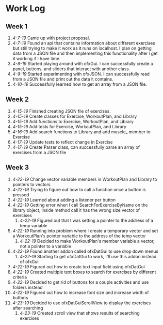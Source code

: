 # Work Log

## Week 1
1. *4-7-19* Came up with project proposal.
1. *4-7-19* Found an api that contains information about different exercises but still trying to make
it work as it runs on localhost. I plan on getting data from a JSON file and then implementing 
this functionality after I get it working if I have time.
1. *4-8-19* Started playing around with ofxGui. I can successfully create a panel, buttons, 
and sliders that interact with another class. 
1. *4-9-19* Started experimenting with ofxJSON. I can successfully read from a JSON file 
and print out the data it contains. 
1. *4-10-19* Successfully learned how to get an array from a JSON file.

## Week 2
1. *4-15-19* Finished creating JSON file of exercises.
1. *4-15-19* Create classes for Exercise, WorkoutPlan, and Library
1. *4-15-19* Add functions to Exercise, WorkoutPlan, and Library
1. *4-15-19* Add tests for Exercise, WorkoutPlan, and Library
1. *4-16-19* Add search functions to Library and add muscle_ member to Exercise
1. *4-17-19* Update tests to reflect change in Exercise
1. *4-17-19* Create Parser class, can successfully parse an array of exercises from a JSON file

## Week 3
1. *4-22-19* Change vector variable members in WorkoutPlan and Library to pointers to vectors
1. *4-22-19* Trying to figure out how to call a function once a button is pressed
1. *4-22-19* Learned about adding a listener per button
1. *4-22-19* Getting error when I call SearchForExerciseByName on the library object, inside method
call it has the wrong size vector of exercises
	1. *4-22-19* Figured out that I was setting a pointer to the address of a temp variable
1. *4-22-19* Running into problem where I create a temporary vector and set a WorkoutPlan's 
pointer variable to the address of the temp vector
	1. *4-22-19* Decided to make WorkoutPlan's member variable a vector, not a pointer to a variable
1. *4-22-19* Found another addon called ofxDatGui to use drop down menus
	1. *4-22-19* Starting to get ofxDatGui to work, I'll use this addon instead of ofxGui
1. *4-22-19* Figured out how to create text input field using ofxDatGui
1. *4-22-19* Created multiple text boxes to search for exercises by different criteria
1. *4-22-19* Decided to get rid of buttons for a couple activities and use folders instead
1. *4-22-19* Figured out how to increase font size and increase width of buttons
1. *4-23-19* Decided to use ofxDatGuiScrollView to display the exercises after searching
	1. *4-23-19* Created scroll view that shows results of searching exercises